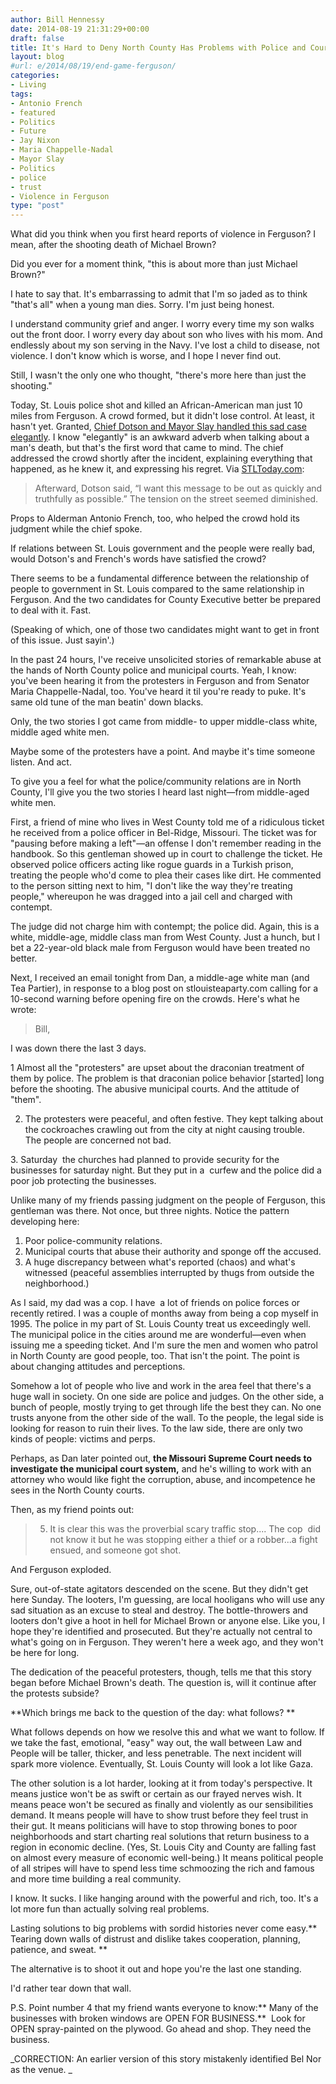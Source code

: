 ```yaml
---
author: Bill Hennessy
date: 2014-08-19 21:31:29+00:00
draft: false
title: It's Hard to Deny North County Has Problems with Police and Courts
layout: blog
#url: e/2014/08/19/end-game-ferguson/
categories:
- Living
tags:
- Antonio French
- featured
- Politics
- Future
- Jay Nixon
- Maria Chappelle-Nadal
- Mayor Slay
- Politics
- police
- trust
- Violence in Ferguson
type: "post"
---
```


What did you think when you first heard reports of violence in Ferguson? I mean, after the shooting death of Michael Brown?

Did you ever for a moment think, "this is about more than just Michael Brown?"

I hate to say that. It's embarrassing to admit that I'm so jaded as to think "that's all" when a young man dies. Sorry. I'm just being honest.

I understand community grief and anger. I worry every time my son walks out the front door. I worry every day about son who lives with his mom. And endlessly about my son serving in the Navy. I've lost a child to disease, not violence. I don't know which is worse, and I hope I never find out.

Still, I wasn't the only one who thought, "there's more here than just the shooting."

Today, St. Louis police shot and killed an African-American man just 10 miles from Ferguson. A crowd formed, but it didn't lose control. At least, it hasn't yet. Granted, [Chief Dotson and Mayor Slay handled this sad case elegantly](https://www.stltoday.com/news/local/crime-and-courts/st-louis-police-fatally-shoot-man-who-brandished-knife/article_85d27316-a17a-5e0a-b1d6-8a6753e2fcb2.html). I know "elegantly" is an awkward adverb when talking about a man's death, but that's the first word that came to mind. The chief addressed the crowd shortly after the incident, explaining everything that happened, as he knew it, and expressing his regret. Via [STLToday.com](https://www.stltoday.com/news/local/crime-and-courts/st-louis-police-fatally-shoot-man-who-brandished-knife/article_85d27316-a17a-5e0a-b1d6-8a6753e2fcb2.html):



> Afterward, Dotson said, “I want this message to be out as quickly and truthfully as possible.” The tension on the street seemed diminished.



Props to Alderman Antonio French, too, who helped the crowd hold its judgment while the chief spoke.

If relations between St. Louis government and the people were really bad, would Dotson's and French's words have satisfied the crowd?

There seems to be a fundamental difference between the relationship of people to government in St. Louis compared to the same relationship in Ferguson. And the two candidates for County Executive better be prepared to deal with it. Fast.

(Speaking of which, one of those two candidates might want to get in front of this issue. Just sayin'.)

In the past 24 hours, I've receive unsolicited stories of remarkable abuse at the hands of North County police and municipal courts. Yeah, I know: you've been hearing it from the protesters in Ferguson and from Senator Maria Chappelle-Nadal, too. You've heard it til you're ready to puke. It's same old tune of the man beatin' down blacks.

Only, the two stories I got came from middle- to upper middle-class white, middle aged white men.

Maybe some of the protesters have a point. And maybe it's time someone listen. And act.

To give you a feel for what the police/community relations are in North County, I'll give you the two stories I heard last night—from middle-aged white men.

First, a friend of mine who lives in West County told me of a ridiculous ticket he received from a police officer in Bel-Ridge, Missouri. The ticket was for "pausing before making a left"—an offense I don't remember reading in the handbook. So this gentleman showed up in court to challenge the ticket. He observed police officers acting like rogue guards in a Turkish prison, treating the people who'd come to plea their cases like dirt. He commented to the person sitting next to him, "I don't like the way they're treating people," whereupon he was dragged into a jail cell and charged with contempt.

The judge did not charge him with contempt; the police did. Again, this is a white, middle-age, middle class man from West County. Just a hunch, but I bet a 22-year-old black male from Ferguson would have been treated no better.

Next, I received an email tonight from Dan, a middle-age white man (and Tea Partier), in response to a blog post on stlouisteaparty.com calling for a 10-second warning before opening fire on the crowds. Here's what he wrote:



> Bill,  
  
I was down there the last 3 days.  
  
1 Almost all the "protesters" are upset about the draconian treatment of them by police. The problem is that draconian police behavior [started] long before the shooting. The abusive municipal courts. And the attitude of "them".    
  
2. The protesters were peaceful, and often festive. They kept talking about the cockroaches crawling out from the city at night causing trouble.  The people are concerned not bad.  
  
3. Saturday  the churches had planned to provide security for the businesses for saturday night. But they put in a  curfew and the police did a poor job protecting the businesses.



Unlike many of my friends passing judgment on the people of Ferguson, this gentleman was there. Not once, but three nights. Notice the pattern developing here:




  1. Poor police-community relations.
  2. Municipal courts that abuse their authority and sponge off the accused.
  3. A huge discrepancy between what's reported (chaos) and what's witnessed (peaceful assemblies interrupted by thugs from outside the neighborhood.)




As I said, my dad was a cop. I have  a lot of friends on police forces or recently retired. I was a couple of months away from being a cop myself in 1995. The police in my part of St. Louis County treat us exceedingly well. The municipal police in the cities around me are wonderful—even when issuing me a speeding ticket. And I'm sure the men and women who patrol in North County are good people, too. That isn't the point. The point is about changing attitudes and perceptions.

Somehow a lot of people who live and work in the area feel that there's a huge wall in society. On one side are police and judges. On the other side, a bunch of people, mostly trying to get through life the best they can. No one trusts anyone from the other side of the wall. To the people, the legal side is looking for reason to ruin their lives. To the law side, there are only two kinds of people: victims and perps.

Perhaps, as Dan later pointed out, **the Missouri Supreme Court needs to investigate the municipal court system,** and he's willing to work with an attorney who would like fight the corruption, abuse, and incompetence he sees in the North County courts.

Then, as my friend points out:



> 5. It is clear this was the proverbial scary traffic stop.... The cop  did not know it but he was stopping either a thief or a robber...a fight ensued, and someone got shot.



And Ferguson exploded.

Sure, out-of-state agitators descended on the scene. But they didn't get here Sunday. The looters, I'm guessing, are local hooligans who will use any sad situation as an excuse to steal and destroy. The bottle-throwers and looters don't give a hoot in hell for Michael Brown or anyone else. Like you, I hope they're identified and prosecuted. But they're actually not central to what's going on in Ferguson. They weren't here a week ago, and they won't be here for long.

The dedication of the peaceful protesters, though, tells me that this story began before Michael Brown's death. The question is, will it continue after the protests subside?

**Which brings me back to the question of the day: what follows? **

What follows depends on how we resolve this and what we want to follow. If we take the fast, emotional, "easy" way out, the wall between Law and People will be taller, thicker, and less penetrable. The next incident will spark more violence. Eventually, St. Louis County will look a lot like Gaza.

The other solution is a lot harder, looking at it from today's perspective. It means justice won't be as swift or certain as our frayed nerves wish. It means peace won't be secured as finally and violently as our sensibilities demand. It means people will have to show trust before they feel trust in their gut. It means politicians will have to stop throwing bones to poor neighborhoods and start charting real solutions that return business to a region in economic decline. (Yes, St. Louis City and County are falling fast on almost every measure of economic well-being.) It means political people of all stripes will have to spend less time schmoozing the rich and famous and more time building a real community.

I know. It sucks. I like hanging around with the powerful and rich, too. It's a lot more fun than actually solving real problems.

Lasting solutions to big problems with sordid histories never come easy.** Tearing down walls of distrust and dislike takes cooperation, planning, patience, and sweat. **

The alternative is to shoot it out and hope you're the last one standing.

I'd rather tear down that wall.



P.S. Point number 4 that my friend wants everyone to know:** Many of the businesses with broken windows are OPEN FOR BUSINESS.**  Look for OPEN spray-painted on the plywood. Go ahead and shop. They need the business.

_CORRECTION: An earlier version of this story mistakenly identified Bel Nor as the venue. _

